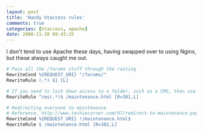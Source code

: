 ```yaml
---
layout: post
title: 'Handy htaccess rules'
comments: true
categories: [htaccess, apache]
date: 2008-11-20 09:43:25
---
```


I don't tend to use Apache these days, having swapped over to using Nginx, but these always caught me out.  

```apache
# Pass all the /forums stuff through the routing
RewriteCond %{REQUEST_URI} "/forums/"
RewriteRule (.*) $1 [L]

# If you need to lock down access to a folder, such as a CMS, then use the following
RewriteRule ^cms(.*)$ /maintenance.html [R=301,L]

# Redirecting everyone to maintenance
# Reference, http://www.techiecorner.com/97/redirect-to-maintenance-page-during-upgrade-using-htaccess/
RewriteCond %{REQUEST_URI} !/maintenance.html$
RewriteRule $ /maintenance.html [R=302,L]
```